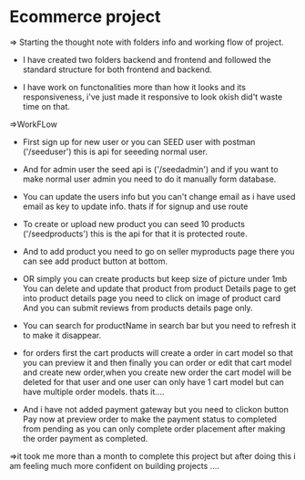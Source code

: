 <h1>Ecommerce project</h1>
<div>=> Starting the thought note with folders info and working flow of project.

* I have created two folders backend and frontend and followed the standard structure for both frontend and backend.

* I have work on functonalities more than how it looks and its responsiveness, i've just  made it responsive to look okish did't waste time on that.

=>WorkFLow

* First sign up for new user or you can SEED user with postman ('/seeduser') this is api for seeeding normal user.

* And for admin user the seed api is ('/seedadmin') and if you want to make normal user admin you need to do it manually form database.

* You can update the users info but you can't change email as i have used email as key to update info.
thats if for signup and use route

* To create or upload new product you can seed 10 products ('/seedproducts') this is the api for that it is protected route.

* And to add product you need to go on seller myproducts page there you can see add product button at bottom.

* OR simply you can create products but keep size of picture under 1mb You can delete and update that product from product Details page to get into product details page you need to click on image of product card And you can submit reviews from products details page only.

* You can search for productName in search bar but you need to refresh it to make it disappear. 

* for orders first the cart products will create a order in cart model so that you can preview it and then finally you can order or edit that cart model and create new order,when you create new order the cart model will be deleted for that user and one user can only have 1 cart model but can have multiple order models.
thats it....

* And i have not added payment gateway but you need to clickon button Pay now at preview order to make the payment status to completed from pending as you can only complete order placement after making the order payment as completed. 

=>it took me more than a month to complete this project but after doing this i am feeling much more confident on building projects ....
</div>
